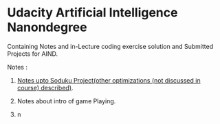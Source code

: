 # Udacity Artificial Intelligence Nanondegree 
Containing Notes and in-Lecture coding exercise solution and Submitted Projects for AIND.

Notes :
 1. [Notes upto Soduku Project(other optimizations (not discussed in course) described)](https://github.com/divyanshudaiya/Udacity_Artificial_Intelligence_Nanondegree-AIND-/raw/master/Notes/week-1(including%20Sudoku%20Project).pdf).
    
 2. Notes about intro of game Playing.
 3. n
